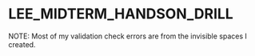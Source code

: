 # LEE_MIDTERM_HANDSON_DRILL

NOTE: Most of my validation check errors are from the invisible spaces I created.
